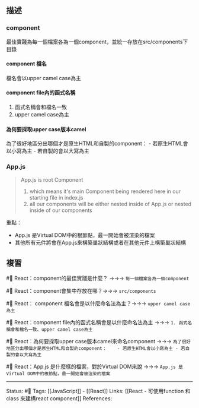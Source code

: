 ## 描述

### component 

最佳實踐為每一個檔案各為一個component，並統一存放在src/components下目錄

#### component 檔名
檔名會以upper camel case為主

#### component file內的函式名稱
1. 函式名稱會和檔名一致
2. upper camel case為主

#### 為何要採取upper case版本camel
為了很好地區分出哪個才是原生HTML和自製的component：
	- 若原生HTML會以小寫為主
	- 若自製的會以大寫為主

### App.js
> App.js is root Component
> 
> 1. which means it's main Component being rendered here in our starting file in index.js
>2. all our components will be either nested inside of App.js or nested inside of our components

重點：
- App.js 是Virtual DOM中的根節點，最一開始會被渲染的檔案
- 其他所有元件將會在App.js來構築巢狀結構或者在其他元件上構築巢狀結構




## 複習
#🧠 React：component的最佳實踐是什麼？ ->->-> `每一個檔案各為一個component`
<!--SR:!2022-09-24,28,250-->

#🧠 React：component會集中存放在哪？->->-> `src/components`
<!--SR:!2022-09-24,28,250-->

#🧠 React： component 檔名會是以什麼命名法為主？->->-> `upper camel case為主`
<!--SR:!2022-09-14,22,250-->

#🧠 React：component file內的函式名稱會是以什麼命名法為主 ->->-> `1. 函式名稱會和檔名一致、upper camel case為主`
<!--SR:!2022-09-16,24,250-->

#🧠 React：為何要採取upper case版本camel來命名component ->->-> `為了很好地區分出哪個才是原生HTML和自製的component：	- 若原生HTML會以小寫為主 - 若自製的會以大寫為主`
<!--SR:!2022-09-06,17,250-->


#🧠 React：App.js 是什麼樣的檔案，對於Virtual DOM來說 ->->-> `App.js 是Virtual DOM中的根節點，最一開始會被渲染的檔案`
<!--SR:!2022-09-17,25,250-->



---
Status: #🌱 
Tags:
[[JavaScript]] - [[React]]
Links:
[[React - 可使用function 和 class 來建構react component]]
References: